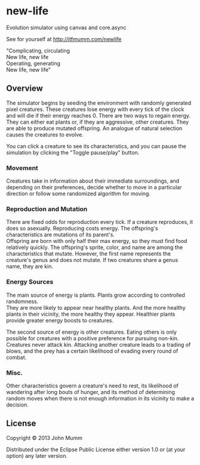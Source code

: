 # new-life

Evolution simulator using canvas and core.async

See for yourself at http://jtfmumm.com/newlife

"Complicating, circulating  
New life, new life  
Operating, generating  
New life, new life"  

## Overview

The simulator begins by seeding the environment with randomly generated pixel creatures.
These creatures lose energy with every tick of the clock and will die if their energy reaches 0.
There are two ways to regain energy.  They can either eat plants or, if they are aggressive, 
other creatures.  They are able to produce mutated offspring.  An analogue of natural selection 
causes the creatures to evolve.

You can click a creature to see its characteristics, and you can pause the simulation by
clicking the "Toggle pause/play" button.

### Movement

Creatures take in information about their immediate surroundings, and depending on their
preferences, decide whether to move in a particular direction or follow some randomized
algorithm for moving.

### Reproduction and Mutation

There are fixed odds for reproduction every tick.  If a creature reproduces, it does so
asexually.  Reproducing costs energy.  The offspring's characteristics are mutations of its parent's.  
Offspring are born with only half their max energy, so they must find food relatively quickly.
The offspring's sprite, color, and name are among the characteristics that mutate.  However,
the first name represents the creature's genus and does not mutate.  If two creatures share
a genus name, they are kin.   

### Energy Sources

The main source of energy is plants.  Plants grow according to controlled randomness.  
They are more likely to appear near healthy plants.  And the more
healthy plants in their vicinity, the more healthy they appear.  Healthier plants provide 
greater energy boosts to creatures.

The second source of energy is other creatures.  Eating others is only possible for creatures with a
positive preference for pursuing non-kin.  Creatures never attack kin.  Attacking another creature
leads to a trading of blows, and the prey has a certain likelihood of evading every round of combat.

### Misc.

Other characteristics govern a creature's need to rest, its likelihood of wandering after long bouts 
of hunger, and its method of determining random moves when there is not enough information in
its vicinity to make a decision.  

## License

Copyright © 2013 John Mumm

Distributed under the Eclipse Public License either version 1.0 or (at
your option) any later version.
